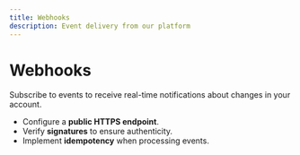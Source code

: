 ```yaml
---
title: Webhooks
description: Event delivery from our platform
---
```


# Webhooks

Subscribe to events to receive real-time notifications about changes in your account.

- Configure a **public HTTPS endpoint**.
- Verify **signatures** to ensure authenticity.
- Implement **idempotency** when processing events.
